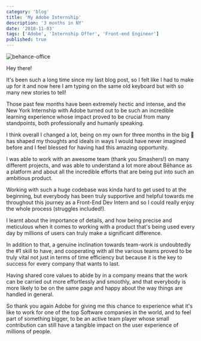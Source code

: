 ```yaml
---
category: 'blog'
title: 'My Adobe Internship'
description: '3 months in NY'
date: '2018-11-03'
tags: ['Adobe', 'Internship Offer', 'Front-end Engineer']
published: true
---
```


![behance-office](/static/images/blog-posts/behance-office.jpg)

Hey there!

It's been such a long time since my last blog post, so I felt like I had to make up for it and now here I am typing on the same old keyboard but with so many new stories to tell!

Those past few months have been extremely hectic and intense, and the New York Internship with Adobe turned out to be such an incredible learning experience whose impact proved to be crucial from many standpoints, both professionally and humanly speaking.

I think overall I changed a lot, being on my own for three months in the big 🍏 has shaped my thoughts and ideals in ways I would have never imagined before and I feel blessed for having had this amazing opportunity.

I was able to work with an awesome team (thank you Smashers!) on many different projects, and was able to understand a lot more about Bēhance as a platform and about all the incredible efforts that are being put into such an ambitious product.

Working with such a huge codebase was kinda hard to get used to at the beginning, but everybody has been truly supportive and helpful towards me throughout this journey as a Front-End Dev Intern and so I could really enjoy the whole process (struggles included!).

I learnt about the importance of details, and how being precise and meticulous when it comes to working with a product that's being used every day by millions of users can truly make a significant difference.

In addition to that, a genuine inclination towards team-work is undoubtedly the #1 skill to have, and cooperating with all the various teams proved to be truly vital not just in terms of time efficiency but because it is the key to success for every company that wants to last.

Having shared core values to abide by in a company means that the work can be carried out more effortlessly and smoothly, and that everybody is more likely to be on the same page and happy about the way things are handled in general.

So thank you again Adobe for giving me this chance to experience what it's like to work for one of the top Software companies in the world, and to feel part of something bigger, to be an active team player whose small contribution can still have a tangible impact on the user experience of millions of people.
